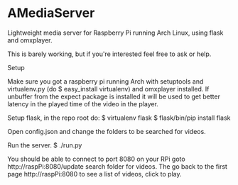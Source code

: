AMediaServer
============

Lightweight media server for Raspberry Pi running Arch Linux, using flask and omxplayer.

This is barely working, but if you're interested feel free to ask or help.

Setup

Make sure you got a raspberry pi running Arch with setuptools and virtualenv.py (do $ easy_install virtualenv) and omxplayer installed.
If unbuffer from the expect package is installed it will be used to get better latency in the played time of the video in the player. 

Setup flask, in the repo root do:
$ virtualenv flask
$ flask/bin/pip install flask

Open config.json and change the folders to be searched for videos.

Run the server.
$ ./run.py

You should be able to connect to port 8080 on your RPi goto http://raspPi:8080/update search folder for videos.
The go back to the first page http://raspPi:8080 to see a list of videos, click to play.
